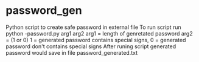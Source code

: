 # password_gen
Python script to create safe password in external file
To run script run python -password.py arg1 arg2 
arg1 = length of genretated password
arg2 = (1 or 0)  1 = generated password contains special signs, 0 = generated password don't contains special signs
After runing script generated password would save in file password_generated.txt
